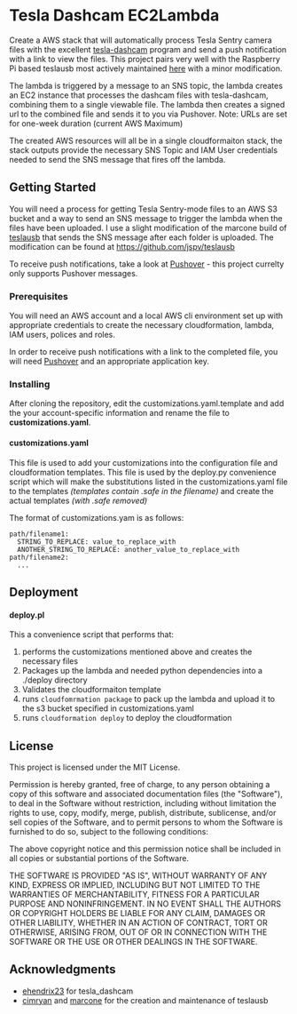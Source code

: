 # Tesla Dashcam EC2Lambda

Create a AWS stack that will automatically process Tesla Sentry camera files
with the excellent [tesla-dashcam](https://github.com/ehendrix23/tesla_dashcam)
program and send a push notification with a link to view the files.  This project pairs very well with the Raspberry Pi based teslausb most actively maintained [here](https://github.com/marcone/teslausb) with a minor modification.

The lambda is triggered by a message to an SNS topic, the lambda creates an EC2 instance that processes the dashcam files with tesla-dashcam, combining them to a single viewable file.  The lambda then creates a signed url to the combined file and sends it to you via Pushover. Note: URLs are set for one-week duration (current AWS Maximum)

The created AWS resources will all be in a single cloudformaiton stack, the stack outputs provide the necessary SNS Topic and IAM User credentials needed to send the SNS message that fires off the lambda.

## Getting Started

You will need a process for getting Tesla Sentry-mode files to an AWS S3 bucket and a way to send an SNS message to trigger the lambda when the files have been uploaded.  I use a slight modification of the marcone build of [teslausb](https://github.com/marcone/teslausb) that sends the SNS message after each folder is uploaded.  The modification can be found at https://github.com/jspv/teslausb

To receive push notifications, take a look at [Pushover](https://pushover.net) - this project currelty only supports Pushover messages.

### Prerequisites

You will need an AWS account and a local AWS cli environment set up with appropriate credentials to create the necessary cloudformation, lambda, IAM users, polices and roles.  

In order to receive push notifications with a link to the completed file, you will need [Pushover](https://pushover.net) and an appropriate application key.  


### Installing

After cloning the repository, edit the customizations.yaml.template and add the your account-specific information and rename the file to **customizations.yaml**.

#### customizations.yaml

This file is used to add your customizations into the configuration file and cloudformation templates.  This file is used by the deploy.py convenience script which will make the substitutions listed in the customizations.yaml file to the  templates *(templates contain .safe in the filename)* and create the actual templates *(with .safe removed)*

The format of customizations.yam is as follows:

```
path/filename1:
  STRING_TO_REPLACE: value_to_replace_with
  ANOTHER_STRING_TO_REPLACE: another_value_to_replace_with
path/filename2:
  ...
  ```

## Deployment

#### deploy.pl

This a convenience script that performs that:
1. performs the customizations mentioned above and creates the necessary files
2. Packages up the lambda and needed python dependencies into a ./deploy directory
3. Validates the cloudformaiton template
4. runs ```cloudfomrmation package``` to pack up the lambda and upload it to the s3 bucket specified in customizations.yaml
5. runs ```cloudformation deploy``` to deploy the cloudformation



## License

This project is licensed under the MIT License.

Permission is hereby granted, free of charge, to any person obtaining a copy of this software and associated documentation files (the "Software"), to deal in the Software without restriction, including without limitation the rights to use, copy, modify, merge, publish, distribute, sublicense, and/or sell copies of the Software, and to permit persons to whom the Software is furnished to do so, subject to the following conditions:

The above copyright notice and this permission notice shall be included in all copies or substantial portions of the Software.

THE SOFTWARE IS PROVIDED "AS IS", WITHOUT WARRANTY OF ANY KIND, EXPRESS OR IMPLIED, INCLUDING BUT NOT LIMITED TO THE WARRANTIES OF MERCHANTABILITY, FITNESS FOR A PARTICULAR PURPOSE AND NONINFRINGEMENT. IN NO EVENT SHALL THE AUTHORS OR COPYRIGHT HOLDERS BE LIABLE FOR ANY CLAIM, DAMAGES OR OTHER LIABILITY, WHETHER IN AN ACTION OF CONTRACT, TORT OR OTHERWISE, ARISING FROM, OUT OF OR IN CONNECTION WITH THE SOFTWARE OR THE USE OR OTHER DEALINGS IN THE SOFTWARE.

## Acknowledgments

* [ehendrix23](https://github.com/ehendrix23) for  tesla_dashcam
* [cimryan](https://github.com/cimryan) and [marcone](https://github.com/marcone) for the creation and maintenance of teslausb 
